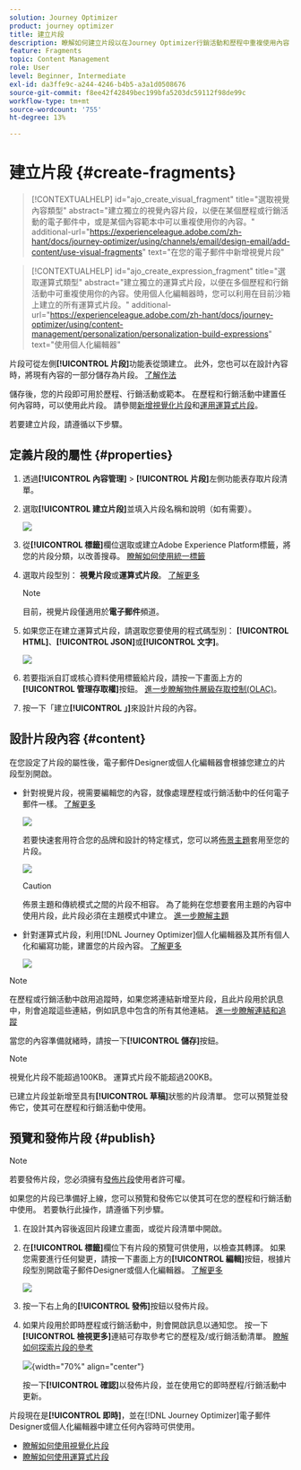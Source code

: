 ```yaml
---
solution: Journey Optimizer
product: journey optimizer
title: 建立片段
description: 瞭解如何建立片段以在Journey Optimizer行銷活動和歷程中重複使用內容
feature: Fragments
topic: Content Management
role: User
level: Beginner, Intermediate
exl-id: da3ffe9c-a244-4246-b4b5-a3a1d0508676
source-git-commit: f8ee42f42849bec199bfa5203dc59112f98de99c
workflow-type: tm+mt
source-wordcount: '755'
ht-degree: 13%

---
```


# 建立片段 {#create-fragments}

>[!CONTEXTUALHELP]
>id="ajo_create_visual_fragment"
>title="選取視覺內容類型"
>abstract="建立獨立的視覺內容片段，以便在某個歷程或行銷活動的電子郵件中，或是某個內容範本中可以重複使用你的內容。"
>additional-url="https://experienceleague.adobe.com/zh-hant/docs/journey-optimizer/using/channels/email/design-email/add-content/use-visual-fragments" text="在您的電子郵件中新增視覺片段"

>[!CONTEXTUALHELP]
>id="ajo_create_expression_fragment"
>title="選取運算式類型"
>abstract="建立獨立的運算式片段，以便在多個歷程和行銷活動中可重複使用你的內容。使用個人化編輯器時，您可以利用在目前沙箱上建立的所有運算式片段。"
>additional-url="https://experienceleague.adobe.com/zh-hant/docs/journey-optimizer/using/content-management/personalization/personalization-build-expressions" text="使用個人化編輯器"

片段可從左側&#x200B;**[!UICONTROL 片段]**&#x200B;功能表從頭建立。 此外，您也可以在設計內容時，將現有內容的一部分儲存為片段。 [了解作法](#save-as-fragment)

儲存後，您的片段即可用於歷程、行銷活動或範本。 在歷程和行銷活動中建置任何內容時，可以使用此片段。 請參閱[新增視覺化片段](../email/use-visual-fragments.md)和[運用運算式片段](../personalization/use-expression-fragments.md)。

若要建立片段，請遵循以下步驟。

## 定義片段的屬性 {#properties}

1. 透過&#x200B;**[!UICONTROL 內容管理]** > **[!UICONTROL 片段]**&#x200B;左側功能表存取片段清單。

1. 選取&#x200B;**[!UICONTROL 建立片段]**&#x200B;並填入片段名稱和說明（如有需要）。

   ![](assets/fragment-details.png)

1. 從&#x200B;**[!UICONTROL 標籤]**&#x200B;欄位選取或建立Adobe Experience Platform標籤，將您的片段分類，以改善搜尋。 [瞭解如何使用統一標籤](../start/search-filter-categorize.md#tags)

1. 選取片段型別： **視覺片段**&#x200B;或&#x200B;**運算式片段**。 [了解更多](../content-management/fragments.md#visual-expression)

   >[!NOTE]
   >
   >目前，視覺片段僅適用於&#x200B;**電子郵件**&#x200B;頻道。

1. 如果您正在建立運算式片段，請選取您要使用的程式碼型別： **[!UICONTROL HTML]**、**[!UICONTROL JSON]**&#x200B;或&#x200B;**[!UICONTROL 文字]**。

   ![](assets/fragment-expression-type.png)

1. 若要指派自訂或核心資料使用標籤給片段，請按一下畫面上方的&#x200B;**[!UICONTROL 管理存取權]**&#x200B;按鈕。 [進一步瞭解物件層級存取控制(OLAC)](../administration/object-based-access.md)。

1. 按一下「建立&#x200B;**[!UICONTROL 」]**&#x200B;來設計片段的內容。

## 設計片段內容 {#content}

在您設定了片段的屬性後，電子郵件Designer或個人化編輯器會根據您建立的片段型別開啟。

* 針對視覺片段，視需要編輯您的內容，就像處理歷程或行銷活動中的任何電子郵件一樣。 [了解更多](../email/get-started-email-design.md)

  ![](assets/fragment-designer.png)

  若要快速套用符合您的品牌和設計的特定樣式，您可以將[佈景主題](../email/apply-email-themes.md)套用至您的片段。

  ![](assets/fragment-themes.png)

  >[!CAUTION]
  >
  >佈景主題和傳統模式之間的片段不相容。 為了能夠在您想要套用主題的內容中使用片段，此片段必須在主題模式中建立。 [進一步瞭解主題](../email/apply-email-themes.md)

* 針對運算式片段，利用[!DNL Journey Optimizer]個人化編輯器及其所有個人化和編寫功能，建置您的片段內容。 [了解更多](../personalization/personalization-build-expressions.md)

  ![](assets/fragment-expression-editor.png)

>[!NOTE]
>
>在歷程或行銷活動中啟用追蹤時，如果您將連結新增至片段，且此片段用於訊息中，則會追蹤這些連結，例如訊息中包含的所有其他連結。 [進一步瞭解連結和追蹤](../email/message-tracking.md)

當您的內容準備就緒時，請按一下&#x200B;**[!UICONTROL 儲存]**&#x200B;按鈕。

>[!NOTE]
>
>視覺化片段不能超過100KB。 運算式片段不能超過200KB。

已建立片段並新增至具有&#x200B;**[!UICONTROL 草稿]**&#x200B;狀態的片段清單。 您可以預覽並發佈它，使其可在歷程和行銷活動中使用。

## 預覽和發佈片段 {#publish}

>[!NOTE]
>
>若要發佈片段，您必須擁有[發佈片段](../administration/ootb-product-profiles.md#content-library-manager)使用者許可權。

如果您的片段已準備好上線，您可以預覽和發佈它以使其可在您的歷程和行銷活動中使用。 若要執行此操作，請遵循下列步驟。

1. 在設計其內容後返回片段建立畫面，或從片段清單中開啟。

1. 在&#x200B;**[!UICONTROL 標籤]**&#x200B;欄位下有片段的預覽可供使用，以檢查其轉譯。 如果您需要進行任何變更，請按一下畫面上方的&#x200B;**[!UICONTROL 編輯]**&#x200B;按鈕，根據片段型別開啟電子郵件Designer或個人化編輯器。 [了解更多](manage-fragments.md#edit-fragments)

   ![](assets/fragment-preview.png)

1. 按一下右上角的&#x200B;**[!UICONTROL 發佈]**&#x200B;按鈕以發佈片段。

1. 如果片段用於即時歷程或行銷活動中，則會開啟訊息以通知您。 按一下&#x200B;**[!UICONTROL 檢視更多]**&#x200B;連結可存取參考它的歷程及/或行銷活動清單。 [瞭解如何探索片段的參考](../content-management/manage-fragments.md#explore-references)

   ![](assets/fragment-publish.png){width="70%" align="center"}

   按一下&#x200B;**[!UICONTROL 確認]**&#x200B;以發佈片段，並在使用它的即時歷程/行銷活動中更新。

片段現在是&#x200B;**[!UICONTROL 即時]**，並在[!DNL Journey Optimizer]電子郵件Designer或個人化編輯器中建立任何內容時可供使用。

* [瞭解如何使用視覺化片段](../email/use-visual-fragments.md)
* [瞭解如何使用運算式片段](../personalization/use-expression-fragments.md)

